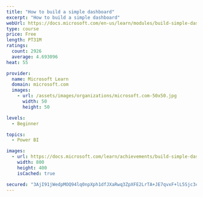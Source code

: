 ```yaml
---
title: "How to build a simple dashboard"
excerpt: "How to build a simple dashboard"
webUrl: https://docs.microsoft.com/en-us/learn/modules/build-simple-dashboard/
type: course
price: Free
length: PT31M
ratings:
  count: 2926
  average: 4.693096
heat: 55

provider:
  name: Microsoft Learn
  domain: microsoft.com
  images:
    - url: /assets/images/organizations/microsoft.com-50x50.jpg
      width: 50
      height: 50

levels:
  - Beginner

topics:
  - Power BI

images:
  - url: https://docs.microsoft.com/learn/achievements/build-simple-dashboard-social.png
    width: 800
    height: 400
    isCached: true

secured: "3AjI91jWedpMOQ94lq0npXph1dfJXaRwq3ZpXFE2LrTA+JE7qvxF+lL5Sjc3c7TZlOQIVoijq2mg4atQrdV4bz+yvAR+EaC3JI1ohBttbdvaTH7hpbipAqfHZlyrjDY2M24po9cYGjxmNvJaAZaB/z6KbsrBgLxxqSAicNQ1AKz7rnfB2lG3tjTZZbGTgUseuPUzZS6WqSM97BpvyiAeL891iHfuyNZ7lamO5REVHxzIqjZi54H6ER9/Iv86S8pcXiZhNlaufNGiN92Nr9nzBZTec388aIO+Uz6Yci2fJ9VQsO2y7HSlIA2CjGK79svSNDizxfCGaS/REfHz7s+FZYUlhUumhcX433zEsbqiNTCP9fiQi3HB9sn0QiNgmm6Puh1qw6B2OV9uG1vTdqO4FVC45KeU1AS1IxYxNi2+j7I=;+ipW85cF5SObq1h8e2A4Cg=="
---
```


